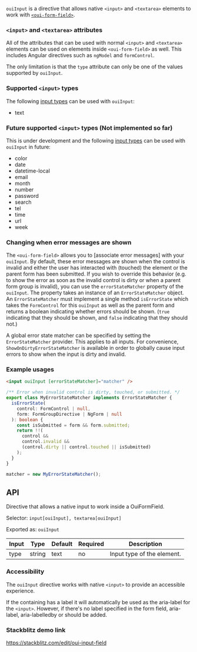 `ouiInput` is a directive that allows native `<input>` and `<textarea>` elements to work with
[`<oui-form-field>`](https://material.angular.io/components/form-field/overview).

<!-- example(input-overview) -->

### `<input>` and `<textarea>` attributes

All of the attributes that can be used with normal `<input>` and `<textarea>` elements can be used
on elements inside `<oui-form-field>` as well. This includes Angular directives such as `ngModel`
and `formControl`.

The only limitation is that the `type` attribute can only be one of the values supported by
`ouiInput`.

### Supported `<input>` types

The following [input types](https://developer.mozilla.org/en-US/docs/Web/HTML/Element/input) can
be used with `ouiInput`:

- text

### Future supported `<input>` types (Not implemented so far)

This is under development and the following [input types](https://developer.mozilla.org/en-US/docs/Web/HTML/Element/input) can
be used with `ouiInput` in future:

- color
- date
- datetime-local
- email
- month
- number
- password
- search
- tel
- time
- url
- week

### Changing when error messages are shown

The `<oui-form-field>` allows you to [associate error messages] with your `ouiInput`. By default, these error messages are shown when the control is invalid and either the user has interacted with (touched) the element or the parent form has been submitted. If you wish to override this behavior (e.g. to show the error as soon as the invalid control is dirty or when a parent form group is invalid), you can use the `errorStateMatcher` property of the `ouiInput`. The property takes an instance of an `ErrorStateMatcher` object. An `ErrorStateMatcher` must implement a single method `isErrorState` which takes the `FormControl` for this `ouiInput` as well as the parent form and returns a boolean indicating whether errors should be shown. (`true` indicating that they should be shown, and `false` indicating that they should not.)

<!-- example(input-error-state-matcher) -->

A global error state matcher can be specified by setting the `ErrorStateMatcher` provider. This
applies to all inputs. For convenience, `ShowOnDirtyErrorStateMatcher` is available in order to
globally cause input errors to show when the input is dirty and invalid.

### Example usages

```html
<input ouiInput [errorStateMatcher]="matcher" />
```

```ts
/** Error when invalid control is dirty, touched, or submitted. */
export class MyErrorStateMatcher implements ErrorStateMatcher {
  isErrorState(
    control: FormControl | null,
    form: FormGroupDirective | NgForm | null
  ): boolean {
    const isSubmitted = form && form.submitted;
    return !!(
      control &&
      control.invalid &&
      (control.dirty || control.touched || isSubmitted)
    );
  }
}

matcher = new MyErrorStateMatcher();
```

## API

Directive that allows a native input to work inside a OuiFormField.

Selector: `input[ouiInput], textarea[ouiInput]`

Exported as: `ouiInput`

| Input | Type   | Default | Required | Description                |
| ----- | ------ | ------- | -------- | -------------------------- |
| type  | string | text    | no       | Input type of the element. |

### Accessibility

The `ouiInput` directive works with native `<input>` to provide an accessible experience.

If the containing <oui-form-field> has a label it will automatically be used as the aria-label for the `<input>`.
However, if there's no label specified in the form field, aria-label, aria-labelledby or <label for=...> should be added.

### Stackblitz demo link

https://stackblitz.com/edit/oui-input-field
